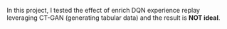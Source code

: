 In this project, I tested the effect of enrich DQN experience replay leveraging CT-GAN (generating tabular data) and the result is **NOT ideal**.
